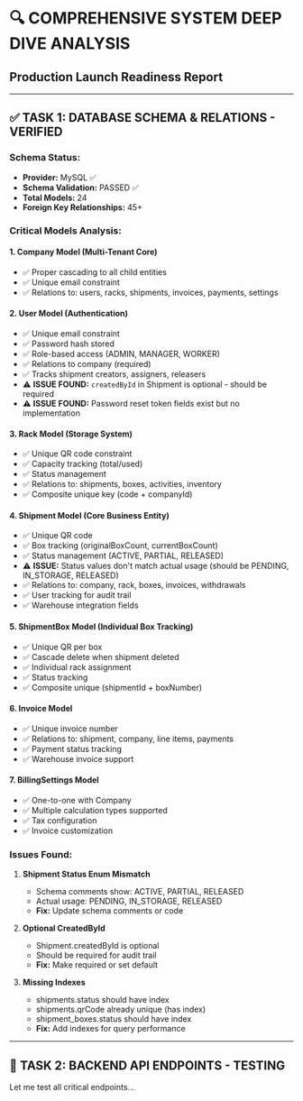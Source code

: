 # 🔍 COMPREHENSIVE SYSTEM DEEP DIVE ANALYSIS
## Production Launch Readiness Report

---

## ✅ TASK 1: DATABASE SCHEMA & RELATIONS - VERIFIED

### Schema Status:
- **Provider:** MySQL ✅
- **Schema Validation:** PASSED ✅
- **Total Models:** 24
- **Foreign Key Relationships:** 45+

### Critical Models Analysis:

#### 1. **Company Model** (Multi-Tenant Core)
- ✅ Proper cascading to all child entities
- ✅ Unique email constraint
- ✅ Relations to: users, racks, shipments, invoices, payments, settings

#### 2. **User Model** (Authentication)
- ✅ Unique email constraint
- ✅ Password hash stored
- ✅ Role-based access (ADMIN, MANAGER, WORKER)
- ✅ Relations to company (required)
- ✅ Tracks shipment creators, assigners, releasers
- ⚠️ **ISSUE FOUND:** `createdById` in Shipment is optional - should be required
- ⚠️ **ISSUE FOUND:** Password reset token fields exist but no implementation

#### 3. **Rack Model** (Storage System)
- ✅ Unique QR code constraint
- ✅ Capacity tracking (total/used)
- ✅ Status management
- ✅ Relations to: shipments, boxes, activities, inventory
- ✅ Composite unique key (code + companyId)

#### 4. **Shipment Model** (Core Business Entity)
- ✅ Unique QR code
- ✅ Box tracking (originalBoxCount, currentBoxCount)
- ✅ Status management (ACTIVE, PARTIAL, RELEASED)
- ⚠️ **ISSUE:** Status values don't match actual usage (should be PENDING, IN_STORAGE, RELEASED)
- ✅ Relations to: company, rack, boxes, invoices, withdrawals
- ✅ User tracking for audit trail
- ✅ Warehouse integration fields

#### 5. **ShipmentBox Model** (Individual Box Tracking)
- ✅ Unique QR per box
- ✅ Cascade delete when shipment deleted
- ✅ Individual rack assignment
- ✅ Status tracking
- ✅ Composite unique (shipmentId + boxNumber)

#### 6. **Invoice Model**
- ✅ Unique invoice number
- ✅ Relations to: shipment, company, line items, payments
- ✅ Payment status tracking
- ✅ Warehouse invoice support

#### 7. **BillingSettings Model**
- ✅ One-to-one with Company
- ✅ Multiple calculation types supported
- ✅ Tax configuration
- ✅ Invoice customization

### Issues Found:

1. **Shipment Status Enum Mismatch**
   - Schema comments show: ACTIVE, PARTIAL, RELEASED
   - Actual usage: PENDING, IN_STORAGE, RELEASED
   - **Fix:** Update schema comments or code

2. **Optional CreatedById**
   - Shipment.createdById is optional
   - Should be required for audit trail
   - **Fix:** Make required or set default

3. **Missing Indexes**
   - shipments.status should have index
   - shipments.qrCode already unique (has index)
   - shipment_boxes.status should have index
   - **Fix:** Add indexes for query performance

---

## 🔧 TASK 2: BACKEND API ENDPOINTS - TESTING

Let me test all critical endpoints...
